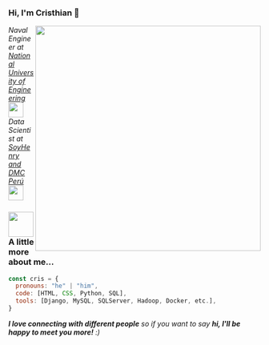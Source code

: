 ### Hi, I'm Cristhian 👋

<img align='right' src="https://github.com/Kipros21/Kipros21/assets/142346448/d5c0fdfe-d873-461e-b321-e5a0f2a6e148" width="450">
<p><em>Naval Engineer at <a href="http://portal.uni.edu.pe">National University of Engineering </a><img src="https://media.giphy.com/media/fYSnHlufseco8Fh93Z/giphy.gif" width="30"></br>Data Scientist at <a href="www.soyhenry.com/carrera-data-science">SoyHenry and DMC Perú</a><img src="https://media.giphy.com/media/WUlplcMpOCEmTGBtBW/giphy.gif" width="30"> 
</em></p>


### <img src="https://media.giphy.com/media/VgCDAzcKvsR6OM0uWg/giphy.gif" width="50"> A little more about me...  

```javascript
const cris = {
  pronouns: "he" | "him",
  code: [HTML, CSS, Python, SQL],
  tools: [Django, MySQL, SQLServer, Hadoop, Docker, etc.],
}
```

<em><b>I love connecting with different people</b> so if you want to say <b>hi, I'll be happy to meet you more!</b> :)</em>
